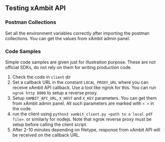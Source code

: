 ## Testing xAmbit API

### Postman Collections

Set all the environment variables correctly after importing the postman collections.
You can get the values from xAmbit admin panel.


### Code Samples

Simple code samples are given just for illustration purpose. These are not official SDKs, do not rely
on them for writing production code.

  1. Check the code in `client` dir
  2. Set a callback URL in the constant `LOCAL_PROXY_URL` where you can receive xAmbit API callback.
     Use a tool like ngrok for this. You can run `ngrok http 8000` to setup a reverse proxy.
  3. Setup `XAMBIT_API_URL`, `X_HOST` and `X_KEY` parameters. You can get them from xAmbit admin panel.
     All such parameters are marked with `< >` in the code.
  4. run the client using `python3 xambit_client.py <path to a local pdf file>`. or similarly for nodejs.
     Note that ngrok reverse proxy must be setup before calling the client script.
  5. After 2-10 minutes depending on filetype, response from xAmbit API will be received on the callback URL.
